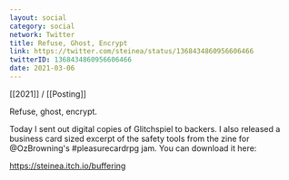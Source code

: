 ```yaml
---
layout: social
category: social
network: Twitter
title: Refuse, Ghost, Encrypt
link: https://twitter.com/steinea/status/1368434860956606466
twitterID: 1368434860956606466
date: 2021-03-06
---
```


[[2021]] / [[Posting]]

Refuse, ghost, encrypt.

Today I sent out digital copies of Glitchspiel to backers. I also released a business card sized excerpt of the safety tools from the zine for @OzBrowning's #pleasurecardrpg jam. You can download it here:

<https://steinea.itch.io/buffering>
